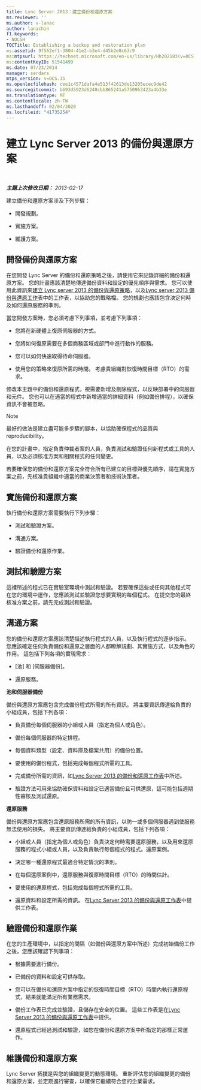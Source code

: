 ```yaml
---
title: Lync Server 2013：建立備份和還原方案
ms.reviewer: ''
ms.author: v-lanac
author: lanachin
f1.keywords:
- NOCSH
TOCTitle: Establishing a backup and restoration plan
ms:assetid: 9f562ef1-3804-41e2-b3e4-d45b2e8c63c9
ms:mtpsurl: https://technet.microsoft.com/en-us/library/Hh202183(v=OCS.15)
ms:contentKeyID: 51541499
ms.date: 07/23/2014
manager: serdars
mtps_version: v=OCS.15
ms.openlocfilehash: cee1c4571dafa4e513f42613de13205ecec9de42
ms.sourcegitcommit: b693d5923d6240cbb865241a5750963423a4b33e
ms.translationtype: MT
ms.contentlocale: zh-TW
ms.lasthandoff: 02/04/2020
ms.locfileid: "41735254"
---
```

<div data-xmlns="http://www.w3.org/1999/xhtml">

<div class="topic" data-xmlns="http://www.w3.org/1999/xhtml" data-msxsl="urn:schemas-microsoft-com:xslt" data-cs="http://msdn.microsoft.com/en-us/">

<div data-asp="http://msdn2.microsoft.com/asp">

# <a name="establishing-a-backup-and-restoration-plan-for-lync-server-2013"></a>建立 Lync Server 2013 的備份與還原方案

</div>

<div id="mainSection">

<div id="mainBody">

<span> </span>

_**主題上次修改日期：** 2013-02-17_

建立備份和還原方案涉及下列步驟：

  - 開發規劃。

  - 實施方案。

  - 維護方案。

<div>

## <a name="developing-a-backup-and-restoration-plan"></a>開發備份與還原方案

在您開發 Lync Server 的備份和還原策略之後，請使用它來記錄詳細的備份和還原方案。 您的計畫應該清楚地傳達備份資料和設定的優先順序與需求。 您可以使用此資訊來[建立 Lync server 2013 的備份與還原策略](lync-server-2013-establishing-a-backup-and-restoration-strategy.md)，以及[Lync server 2013 備份與還原工作](lync-server-2013-backup-and-restoration-worksheets.md)表中的工作表，以協助您的戰略檔。 您的規劃也應該包含決定何時及如何還原服務的準則。

當您開發方案時，您必須考慮下列事項，並考慮下列事項：

  - 您將在新硬體上復原伺服器的方式。

  - 您將如何復原需要在多個商務區域或部門中進行動作的服務。

  - 您可以如何快速取得待命伺服器。

  - 使用您的策略來復原所需的時間。 考慮貴組織對恢復時間目標（RTO）的需求。

修改本主題中的備份和還原程式，視需要新增及刪除程式，以反映部署中的伺服器和元件。 您也可以在適當的程式中新增適當的詳細資料（例如備份排程），以確保資訊不會被忽略。

<div>


> [!NOTE]  
> 最好的做法是建立盡可能多步驟的腳本，以協助確保程式的品質與 reproducibility。



</div>

在您的計畫中，指定負責仲裁者案的人員，負責測試和驗證任何新程式或工具的人員，以及必須核准方案和相關程式的任何變更。

若要確保您的備份和還原方案完全符合所有已建立的目標與優先順序，請在實施方案之前，先核准貴組織中適當的商業決策者和技術決策者。

</div>

<div>

## <a name="implementing-the-backup-and-restoration-plan"></a>實施備份和還原方案

執行備份和還原方案需要執行下列步驟：

  - 測試和驗證方案。

  - 溝通方案。

  - 驗證備份和還原作業。

<div>

## <a name="testing-and-validating-the-plan"></a>測試和驗證方案

這裡所述的程式已在實驗室環境中測試和驗證。 若要確保這些或任何其他程式可在您的環境中運作，您應該測試並驗證您想要實現的每個程式。 在提交您的最終核准方案之前，請先完成測試和驗證。

</div>

<div>

## <a name="communicating-the-plan"></a>溝通方案

您的備份和還原方案應該清楚描述執行程式的人員，以及執行程式的逐步指示。 您應該確定任何負責備份和還原之層面的人都瞭解規劃、其實施方式，以及角色的作用。 這包括下列各項的實現需求：

  - [池] 和 [伺服器備份]。

  - 還原服務。

**池和伺服器備份**

備份與還原方案應包含完成備份程式所需的所有資訊。 將主要資訊傳達給負責的小組成員，包括下列各項：

  - 負責備份每個伺服器的小組或人員（指定為個人或角色）。

  - 備份每個伺服器的特定排程。

  - 每個資料類型（設定、資料庫及檔案共用）的備份位置。

  - 要使用的備份程式，包括完成每個程式所需的工具。

  - 完成備份所需的資訊，如[Lync Server 2013 的備份和還原工作表](lync-server-2013-backup-and-restoration-worksheets.md)中所述。

  - 驗證方法可用來協助確保資料和設定已適當備份且可供還原，這可能包括週期性審核及測試還原。

**還原服務**

備份與還原方案應包含還原服務所需的所有資訊，以防一或多個伺服器遇到使服務無法使用的損失。 將主要資訊傳達給負責的小組成員，包括下列各項：

  - 小組或人員（指定為個人或角色）負責決定何時需要還原服務，以及用來還原服務的程式小組或人員，以及負責執行每個程式的程式。還原案例。

  - 決定哪一種還原程式最適合特定情況的準則。

  - 在每個還原案例中，還原服務與復原時間目標（RTO）的時間估計。

  - 要使用的還原程式，包括完成每個程式所需的工具。

  - 還原資料和設定所需的資訊。 在[Lync Server 2013 的備份與還原工作表](lync-server-2013-backup-and-restoration-worksheets.md)中提供工作表。

</div>

<div>

## <a name="validating-backup-and-restoration-operations"></a>驗證備份和還原作業

在您的生產環境中，以指定的間隔（如備份與還原方案中所述）完成初始備份工作之後，您應該確認下列事項：

  - 根據需要進行備份。

  - 已備份的資料和設定可供存取。

  - 您可以在備份和還原方案中指定的恢復時間目標（RTO）時間內執行還原程式，結果就能滿足所有業務需求。

  - 備份工作表已完成並驗證，且儲存在安全的位置。 這些工作表是在[Lync Server 2013 的備份與還原工作表](lync-server-2013-backup-and-restoration-worksheets.md)中提供。

  - 還原程式已經過測試和驗證，如您在備份和還原方案中所指定的那樣正常運作。

</div>

</div>

<div>

## <a name="maintaining-the-backup-and-restoration-plan"></a>維護備份和還原方案

Lync Server 拓撲是與您的組織變更的動態環境。 重新評估您的組織變更的備份和還原方案，並定期進行審查，以確保它繼續符合您的企業需求。

</div>

</div>

<span> </span>

</div>

</div>

</div>

